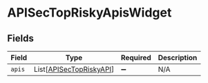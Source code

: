 # APISecTopRiskyApisWidget


## Fields

| Field                                                               | Type                                                                | Required                                                            | Description                                                         |
| ------------------------------------------------------------------- | ------------------------------------------------------------------- | ------------------------------------------------------------------- | ------------------------------------------------------------------- |
| `apis`                                                              | List[[APISecTopRiskyAPI](../../models/shared/apisectopriskyapi.md)] | :heavy_minus_sign:                                                  | N/A                                                                 |